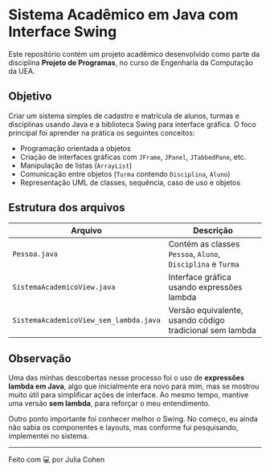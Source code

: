 # Sistema Acadêmico em Java com Interface Swing

Este repositório contém um projeto acadêmico desenvolvido como parte da disciplina **Projeto de Programas**, no curso de Engenharia da Computação da UEA.

## Objetivo

Criar um sistema simples de cadastro e matrícula de alunos, turmas e disciplinas usando Java e a biblioteca Swing para interface gráfica. O foco principal foi aprender na prática os seguintes conceitos:

- Programação orientada a objetos
- Criação de interfaces gráficas com `JFrame`, `JPanel`, `JTabbedPane`, etc.
- Manipulação de listas (`ArrayList`)
- Comunicação entre objetos (`Turma` contendo `Disciplina`, `Aluno`)
- Representação UML de classes, sequência, caso de uso e objetos

## Estrutura dos arquivos

| Arquivo | Descrição |
|--------|-----------|
| `Pessoa.java` | Contém as classes `Pessoa`, `Aluno`, `Disciplina` e `Turma` |
| `SistemaAcademicoView.java` | Interface gráfica usando expressões lambda |
| `SistemaAcademicoView_sem_lambda.java` | Versão equivalente, usando código tradicional sem lambda |

## Observação

Uma das minhas descobertas nesse processo foi o uso de **expressões lambda em Java**, algo que inicialmente era novo para mim, mas se mostrou muito útil para simplificar ações de interface. Ao mesmo tempo, mantive uma versão **sem lambda**, para reforçar o meu entendimento.

Outro ponto importante foi conhecer melhor o Swing. No começo, eu ainda não sabia os componentes e layouts, mas conforme fui pesquisando, implementei no sistema.

---

Feito com 💻 por Julia Cohen
